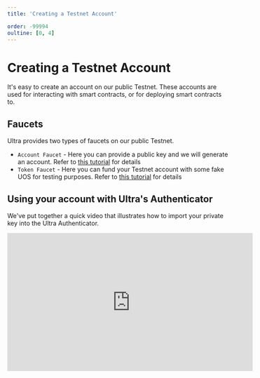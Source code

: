 ```yaml
---
title: 'Creating a Testnet Account'

order: -99994
oultine: [0, 4]
---
```


# Creating a Testnet Account

It's easy to create an account on our public Testnet. These accounts are used for interacting with smart contracts, or for deploying smart contracts to.

## Faucets

Ultra provides two types of faucets on our public Testnet.

-   `Account Faucet` - Here you can provide a public key and we will generate an account. Refer to [this tutorial](../../fundamentals/tutorial-generate-key-and-create-testnet-account.md) for details
-   `Token Faucet` - Here you can fund your Testnet account with some fake UOS for testing purposes. Refer to [this tutorial](../../fundamentals/tutorial-obtain-token-and-purchase-ram.md) for details

## Using your account with Ultra's Authenticator

We've put together a quick video that illustrates how to import your private key into the Ultra Authenticator.

<iframe width="560" height="315" src="https://www.youtube.com/embed/zOmt-aYUJjI" title="YouTube video player" frameborder="0" allow="accelerometer; autoplay; clipboard-write; encrypted-media; gyroscope; picture-in-picture; web-share" allowfullscreen></iframe>
